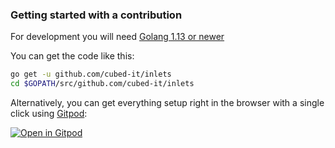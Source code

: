 ### Getting started with a contribution

For development you will need [Golang 1.13 or newer](https://golang.org/dl/)

You can get the code like this:

```bash
go get -u github.com/cubed-it/inlets
cd $GOPATH/src/github.com/cubed-it/inlets
```

Alternatively, you can get everything setup right in the browser with a single click using [Gitpod](https://gitpod.io):

[![Open in Gitpod](https://gitpod.io/button/open-in-gitpod.svg)](https://gitpod.io/#https://github.com/cubed-it/inlets)

